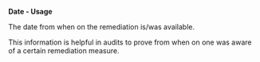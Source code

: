 **Date - Usage**

The date from when on the remediation is/was available.

This information is helpful in audits to prove from when on one was aware of a certain remediation measure.
